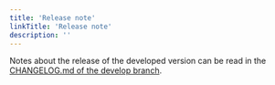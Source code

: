 ```yaml
---
title: 'Release note'
linkTitle: 'Release note'
description: ''
---
```


Notes about the release of the developed version can be
read in the [CHANGELOG.md of the develop branch](https://github.com/openvinotoolkit/datumaro/blob/develop/CHANGELOG.md).
